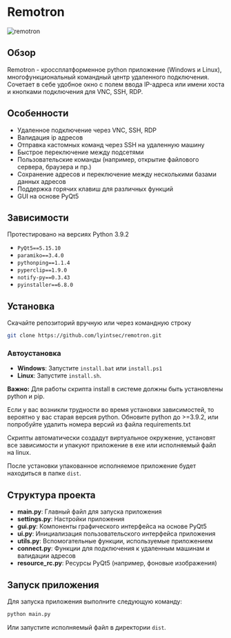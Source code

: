 # Remotron

![remotron](https://github.com/lyintsec/remotron/assets/83633017/2b0d4f03-8301-4f92-a302-c70d9deabae0)

## Обзор
Remotron - кроссплатформенное python приложение (Windows и Linux), многофункциональный командный центр удаленного подключения.
Cочетает в себе удобное окно с полем ввода IP-адреса или имени хоста и кнопками подключения для VNC, SSH, RDP.

## Особенности
- Удаленное подключение через VNC, SSH, RDP
- Валидация ip адресов
- Отправка кастомных команд через SSH на удаленную машину
- Быстрое переключение между подсетями
- Пользовательские команды (например, открытие файлового сервера, браузера и пр.)
- Сохранение адресов и переключение между несколькими базами данных адресов
- Поддержка горячих клавиш для различных функций
- GUI на основе PyQt5

## Зависимости
Протестировано на версиях Python 3.9.2
- `PyQt5==5.15.10`
- `paramiko==3.4.0`
- `pythonping==1.1.4`
- `pyperclip==1.9.0`
- `notify-py==0.3.43`
- `pyinstaller==6.8.0`

## Установка
Скачайте репозиторий вручную или через командную строку
```bash
git clone https://github.com/lyintsec/remotron.git
```
### Автоустановка
- **Windows**: Запустите `install.bat` или `install.ps1`
- **Linux**: Запустите `install.sh`.

**Важно:** Для работы скрипта install в системе должны быть установлены python и pip.

Если у вас возникли трудности во время установки зависимостей, то вероятно у вас старая версия python. Обновите python до >=3.9.2, или попробуйте удалить номера версий из файла requirements.txt

Скрипты автоматически создадут виртуальное окружение, установят все зависимости и упакуют приложение в exe или исполняемый файл на linux.

После установки упакованное исполняемое приложение будет находиться в папке `dist`.

## Структура проекта
- **main.py**: Главный файл для запуска приложения
- **settings.py**: Настройки приложения
- **gui.py**: Компоненты графического интерфейса на основе PyQt5
- **ui.py**: Инициализация пользовательского интерфейса приложения
- **utils.py**: Вспомогательные функции, используемые приложением
- **connect.py**: Функции для подключения к удаленным машинам и валидации адресов
- **resource_rc.py**: Ресурсы PyQt5 (например, фоновые изображения)

## Запуск приложения
Для запуска приложения выполните следующую команду:
```bash
python main.py
```

Или запустите исполняемый файл в директории `dist`.
